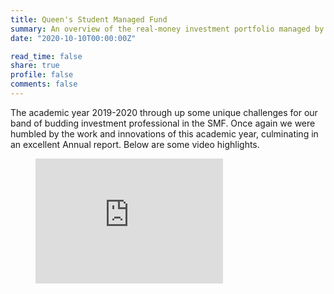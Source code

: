 ```yaml
---
title: Queen's Student Managed Fund
summary: An overview of the real-money investment portfolio managed by students at Queen's University Belfast.
date: "2020-10-10T00:00:00Z"

read_time: false
share: true
profile: false
comments: false
---
```



The academic year 2019-2020 through up some unique challenges for our band of budding investment professional in the SMF.  Once again we were humbled by the work and innovations of this academic year, culminating in an excellent Annual report.  Below are some video highlights.

<!-- blank line -->
<figure class="video_container">
  <iframe 
          width="300"
          height="200"
          src="https://player.vimeo.com/video/466639381" 
          frameborder="0" 
          allowfullscreen="true"> 
  </iframe>
</figure>
<!-- blank line -->
